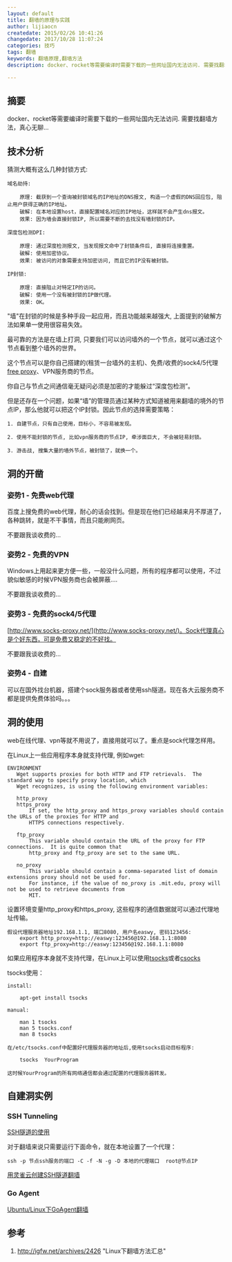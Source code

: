 ```yaml
---
layout: default
title: 翻墙的原理与实践
author: lijiaocn
createdate: 2015/02/26 10:41:26
changedate: 2017/10/28 11:07:24
categories: 技巧
tags: 翻墙
keywords: 翻墙原理,翻墙方法
description: docker、rocket等需要编译时需要下载的一些网址国内无法访问. 需要找翻墙方法

---
```


## 摘要

docker、rocket等需要编译时需要下载的一些网址国内无法访问. 需要找翻墙方法，真心无聊...

## 技术分析

猜测大概有这么几种封锁方式:

	域名劫持:
		
		原理: 截获到一个查询被封锁域名的IP地址的DNS报文, 构造一个虚假的DNS回应包, 阻止用户获得正确的IP地址。
		破解: 在本地设置host，直接配置域名对应的IP地址，这样就不会产生dns报文。
		效果: 因为墙会直接封锁IP, 所以需要不断的去找没有墙封锁的IP。
	
	深度包检测DPI:
	
		原理: 通过深度检测报文, 当发现报文命中了封锁条件后, 直接将连接重置。
		破解: 使用加密协议。
		效果: 被访问的对象需要支持加密访问, 而且它的IP没有被封锁。
	
	IP封锁:
	
		原理: 直接阻止对特定IP的访问。
		破解: 使用一个没有被封锁的IP做代理。
		效果: OK。

"墙"在封锁的时候是多种手段一起应用，而且功能越来越强大, 上面提到的破解方法如果单一使用很容易失效。

最可靠的方法是在墙上打洞, 只要我们可以访问墙外的一个节点，就可以通过这个节点看到整个墙外的世界。

这个节点可以是你自己搭建的(租赁一台墙外的主机)、免费/收费的sock4/5代理[free proxy](http://www.socks-proxy.net/)、VPN服务商的节点。

你自己与节点之间通信毫无疑问必须是加密的才能躲过“深度包检测”。

但是还存在一个问题，如果“墙”的管理员通过某种方式知道被用来翻墙的境外的节点IP，那么他就可以把这个IP封锁。因此节点的选择需要策略：

	1. 自建节点，只有自己使用，目标小，不容易被发现。
	
	2. 使用不能封锁的节点, 比如vpn服务商的节点IP, 牵涉面巨大, 不会被轻易封锁。
	
	3. 游击战, 搜集大量的墙外节点，被封锁了，就换一个。

## 洞的开凿

### 姿势1 - 免费web代理

百度上搜免费的web代理，耐心的话会找到。但是现在他们已经越来月不厚道了，各种跳转，就是不干事情，而且只能刷网页。

不要跟我谈收费的...

### 姿势2 - 免费的VPN

Windows上用起来更方便一些，一般没什么问题，所有的程序都可以使用，不过貌似敏感的时候VPN服务商也会被屏蔽....

不要跟我谈收费的...

### 姿势3 - 免费的sock4/5代理

[http://www.socks-proxy.net/](http://www.socks-proxy.net/)。Sock代理真心是个好东西，可是免费又稳定的不好找。

不要跟我谈收费的...

### 姿势4 - 自建

可以在国外找台机器，搭建个sock服务器或者使用ssh隧道。现在各大云服务商不都是提供免费体验吗。。。

## 洞的使用

web在线代理、vpn等就不用说了，直接用就可以了。重点是sock代理怎样用。

在Linux上一些应用程序本身就支持代理, 例如wget:

	ENVIRONMENT
	   Wget supports proxies for both HTTP and FTP retrievals.  The standard way to specify proxy location, which
	   Wget recognizes, is using the following environment variables:

	   http_proxy
	   https_proxy
	       If set, the http_proxy and https_proxy variables should contain the URLs of the proxies for HTTP and
	       HTTPS connections respectively.

	   ftp_proxy
	       This variable should contain the URL of the proxy for FTP connections.  It is quite common that
	       http_proxy and ftp_proxy are set to the same URL.

	   no_proxy
	       This variable should contain a comma-separated list of domain extensions proxy should not be used for.
	       For instance, if the value of no_proxy is .mit.edu, proxy will not be used to retrieve documents from
	       MIT.

设置环境变量http_proxy和https_proxy, 这些程序的通信数据就可以通过代理地址传输。

	假设代理服务器地址192.168.1.1, 端口8080, 用户名easwy, 密码123456:
		export http_proxy=http://easwy:123456@192.168.1.1:8080
		export ftp_proxy=http://easwy:123456@192.168.1.1:8080

如果应用程序本身就不支持代理，在Linux上可以使用[tsocks](http://tsocks.sourceforge.net/)或者[csocks](http://csocks.altervista.org/)

tsocks使用：

	install:
	
		apt-get install tsocks
	
	manual:
	
		man 1 tsocks
		man 5 tsocks.conf
		man 8 tsocks
	
	在/etc/tsocks.conf中配置好代理服务器的地址后,使用tsocks启动目标程序:
	
		tsocks  YourProgram
	
	这时候YourProgram的所有网络通信都会通过配置的代理服务器转发。

## 自建洞实例

### SSH Tunneling

[SSH隧道的使用](http://blog.chinaunix.net/uid-7530389-id-2050093.html)

对于翻墙来说只需要运行下面命令，就在本地设置了一个代理：

	ssh -p 节点ssh服务的端口 -C -f -N -g -D 本地的代理端口  root@节点IP

[用灵雀云创建SSH隧道翻墙](http://www.lijiaocn.com/blog/2015/08/07/%E7%81%B5%E9%9B%80%E4%BA%91%E7%BF%BB%E5%A2%99.html)

### Go Agent

[Ubuntu/Linux下GoAgent翻墙](http://blog.dimpurr.com/ubuntu-gae/)


## 参考

1. http://igfw.net/archives/2426  "Linux下翻墙方法汇总"
